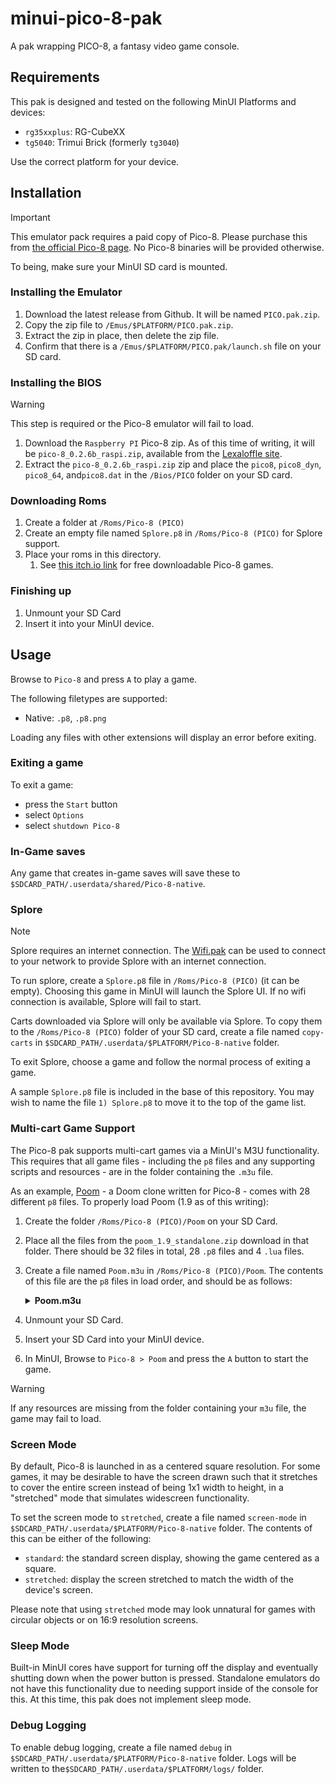 # minui-pico-8-pak

A pak wrapping PICO-8, a fantasy video game console.

## Requirements

This pak is designed and tested on the following MinUI Platforms and devices:

- `rg35xxplus`: RG-CubeXX
- `tg5040`: Trimui Brick (formerly `tg3040`)

Use the correct platform for your device.

## Installation

> [!IMPORTANT]
> This emulator pack requires a paid copy of Pico-8. Please purchase this from [the official Pico-8 page](https://www.lexaloffle.com/pico-8.php). No Pico-8 binaries will be provided otherwise.

To being, make sure your MinUI SD card is mounted.

### Installing the Emulator

1. Download the latest release from Github. It will be named `PICO.pak.zip`.
2. Copy the zip file to `/Emus/$PLATFORM/PICO.pak.zip`.
3. Extract the zip in place, then delete the zip file.
4. Confirm that there is a `/Emus/$PLATFORM/PICO.pak/launch.sh` file on your SD card.

### Installing the BIOS

> [!WARNING]
> This step is required or the Pico-8 emulator will fail to load.

1. Download the `Raspberry PI` Pico-8 zip. As of this time of writing, it will be `pico-8_0.2.6b_raspi.zip`, available from the [Lexaloffle site](https://www.lexaloffle.com/pico-8.php).
2. Extract the `pico-8_0.2.6b_raspi.zip` zip and place the `pico8`, `pico8_dyn`, `pico8_64`, and`pico8.dat` in the `/Bios/PICO` folder on your SD card.

### Downloading Roms

1. Create a folder at `/Roms/Pico-8 (PICO)`
2. Create an empty file named `Splore.p8` in `/Roms/Pico-8 (PICO)` for Splore support.
3. Place your roms in this directory.
    1. See [this itch.io link](https://itch.io/games/downloadable/free/tag-pico-8) for free downloadable Pico-8 games.

### Finishing up

1. Unmount your SD Card
2. Insert it into your MinUI device.

## Usage

Browse to `Pico-8` and press `A` to play a game.

The following filetypes are supported:

- Native: `.p8`, `.p8.png`

Loading any files with other extensions will display an error before exiting.

### Exiting a game

To exit a game:

- press the `Start` button
- select `Options`
- select `shutdown Pico-8`

### In-Game saves

Any game that creates in-game saves will save these to `$SDCARD_PATH/.userdata/shared/Pico-8-native`.

### Splore

> [!NOTE]
> Splore requires an internet connection. The [Wifi.pak](https://github.com/josegonzalez/minui-wifi-pak/) can be used to connect to your network to provide Splore with an internet connection.

To run splore, create a `Splore.p8` file in `/Roms/Pico-8 (PICO)` (it can be empty). Choosing this game in MinUI will launch the Splore UI. If no wifi connection is available, Splore will fail to start.

Carts downloaded via Splore will only be available via Splore. To copy them to the `/Roms/Pico-8 (PICO)` folder of your SD card, create a file named `copy-carts` in `$SDCARD_PATH/.userdata/$PLATFORM/Pico-8-native` folder.

To exit Splore, choose a game and follow the normal process of exiting a game.

A sample `Splore.p8` file is included in the base of this repository. You may wish to name the file `1) Splore.p8` to move it to the top of the game list.

### Multi-cart Game Support

The Pico-8 pak supports multi-cart games via a MinUI's M3U functionality. This requires that all game files - including the `p8` files and any supporting scripts and resources - are in the folder containing the `.m3u` file.

As an example, [Poom](https://freds72.itch.io/poom) - a Doom clone written for Pico-8 - comes with 28 different `p8` files. To properly load Poom (1.9 as of this writing):

1. Create the folder `/Roms/Pico-8 (PICO)/Poom` on your SD Card.
2. Place all the files from the `poom_1.9_standalone.zip` download in that folder. There should be 32 files in total, 28 `.p8` files and 4 `.lua` files.
3. Create a file named `Poom.m3u` in `/Roms/Pico-8 (PICO)/Poom`. The contents of this file are the `p8` files in load order, and should be as follows:

    <details>
    <summary><b>Poom.m3u</b></summary>

    ```
    poom_0.p8
    poom_1.p8
    poom_2.p8
    poom_3.p8
    poom_4.p8
    poom_5.p8
    poom_6.p8
    poom_7.p8
    poom_8.p8
    poom_9.p8
    poom_10.p8
    poom_11.p8
    poom_12.p8
    poom_13.p8
    poom_14.p8
    poom_15.p8
    poom_16.p8
    poom_17.p8
    poom_18.p8
    poom_19.p8
    poom_20.p8
    poom_21.p8
    poom_22.p8
    poom_23.p8
    poom_24.p8
    poom_25.p8
    poom_e1.p8
    poom_e2.p8
    ```

    </details>

4. Unmount your SD Card.
5. Insert your SD Card into your MinUI device.
6. In MinUI, Browse to `Pico-8 > Poom` and press the `A` button to start the game.

> [!WARNING]
> If any resources are missing from the folder containing your `m3u` file, the game may fail to load.

### Screen Mode

By default, Pico-8 is launched in as a centered square resolution. For some games, it may be desirable to have the screen drawn such that it stretches to cover the entire screen instead of being 1x1 width to height, in a "stretched" mode that simulates widescreen functionality.

To set the screen mode to `stretched`, create a file named `screen-mode` in `$SDCARD_PATH/.userdata/$PLATFORM/Pico-8-native` folder. The contents of this can be either of the following:

- `standard`: the standard screen display, showing the game centered as a square.
- `stretched`: display the screen stretched to match the width of the device's screen.

Please note that using `stretched` mode may look unnatural for games with circular objects or on 16:9 resolution screens.

### Sleep Mode

Built-in MinUI cores have support for turning off the display and eventually shutting down when the power button is pressed. Standalone emulators do not have this functionality due to needing support inside of the console for this. At this time, this pak does not implement sleep mode.

### Debug Logging

To enable debug logging, create a file named `debug` in `$SDCARD_PATH/.userdata/$PLATFORM/Pico-8-native` folder. Logs will be written to the`$SDCARD_PATH/.userdata/$PLATFORM/logs/` folder.
